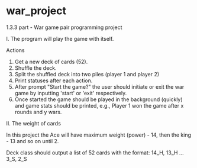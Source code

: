 # war_project
1.3.3 part - War game pair programming project


I. The program will play the game with itself.

Actions
  1. Get a new deck of cards (52).
  2. Shuffle the deck.
  3. Split the shuffled deck into two piles (player 1 and player 2)
  4. Print statuses after each action.
  5. After prompt "Start the game?" the user should initiate or exit the war game by inputting 'start' or 'exit' respectively.
  6. Once started the game should be played in the background (quickly) and game stats should be printed, e.g., Player 1 won the game after x rounds and y wars.


II. The weight of cards

In this project the Ace will have maximum weight (power) - 14, then the king - 13 and so on until 2. 

Deck class should output a list of 52 cards with the format: 14_H, 13_H ... 3_S, 2_S


